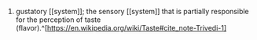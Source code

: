 1. gustatory [[system]]; the sensory [[system]] that is partially responsible for the perception of taste (flavor).^[https://en.wikipedia.org/wiki/Taste#cite_note-Trivedi-1]